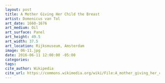 ```yaml
---
layout: post
title: A Mother Giving Her Child the Breast
artist: Domenicus van Tol
art_date: 1660-1676
art_medium: Oil
art_surface: Panel
art_height: 49.5
art_width: 37.5
art_location: Rijksmuseum, Amsterdam
image: 06-11.jpg
date: 2016-06-11 12:00:00 -05:00
categories:
tags:
cite_author: Wikipedia
cite_url: https://commons.wikimedia.org/wiki/File:A_mother_giving_her_child_the_breast,_Domenicus_van_Tol,_Rijksmuseum.jpg
---
```

